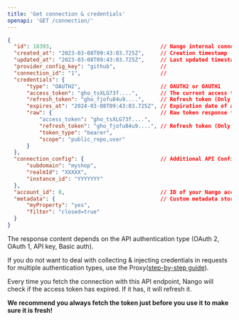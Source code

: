 ```yaml
---
title: 'Get connection & credentials'
openapi: 'GET /connection/'
---
```



  ```json Example Response
{
    "id": 18393,                                  // Nango internal connection id
    "created_at": "2023-03-08T09:43:03.725Z",     // Creation timestamp
    "updated_at": "2023-03-08T09:43:03.725Z",     // Last updated timestamp (e.g. last token refresh)
    "provider_config_key": "github",              // 
    "connection_id": "1",                         // 
    "credentials": {
        "type": "OAUTH2",                         // OAUTH2 or OAUTH1
        "access_token": "gho_tsXLG73f....",       // The current access token (refreshed if needed)
        "refresh_token": "gho_fjofu84u9....",     // Refresh token (Only returned if the REFRESH_TOKEN boolean parameter is set to true and the refresh token is available)
        "expires_at": "2024-03-08T09:43:03.725Z", // Expiration date of access token (only if refresh token is present, otherwise missing)
        "raw": {                                  // Raw token response from the OAuth provider: Contents vary!
            "access_token": "gho_tsXLG73f....",
            "refresh_token": "gho_fjofu84u9....", // Refresh token (Only returned if the REFRESH_TOKEN boolean parameter is set to true and the refresh token is available)
            "token_type": "bearer",
            "scope": "public_repo,user"
        }
    },
    "connection_config": {                        // Additional API Configuration, see OAuth guide
        "subdomain": "myshop",
        "realmId": "XXXXX",
        "instance_id": "YYYYYYY"
    },                      
    "account_id": 0,                              // ID of your Nango account (Nango Cloud only)
    "metadata": {                                 // Custom metadata stored by you
        "myProperty": "yes",
        "filter": "closed=true"
    }
}                              
  ```




The response content depends on the API authentication type (OAuth 2, OAuth 1, API key, Basic auth). 

If you do not want to deal with collecting & injecting credentials in requests for multiple authentication types, use the Proxy([step-by-step guide](/integrate/guides/proxy-requests-to-an-api)).




Every time you fetch the connection with this API endpoint, Nango will check if the access token has expired. If it has, it will refresh it.

**We recommend you always fetch the token just before you use it to make sure it is fresh!**


